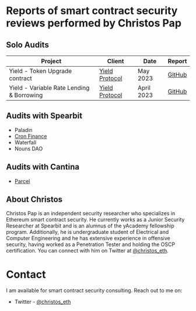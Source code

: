 # Reports of smart contract security reviews performed by Christos Pap

## Solo Audits
| Project                       | Client                                       | Date          | Report                                                                                                                                   |
| ----------------------------- | -------------------------------------------- | ------------- | ---------------------------------------------------------------------------------------------------------------------------------------- |
| Yield - Token Upgrade contract            | [Yield Protocol](https://yieldprotocol.com/) | May 2023   | [GitHub](https://github.com/christos-eth/audits/blob/main/reports/solo/Yield-TokenUpgrade-security-review.md)
| Yield - Variable Rate Lending & Borrowing | [Yield Protocol](https://yieldprotocol.com/) | April 2023 | [GitHub](https://github.com/christos-eth/audits/blob/main/reports/solo/Yield-VR-Solo-Security-Review.md)



## Audits with Spearbit
- Paladin
- [Cron Finance](https://github.com/spearbit/portfolio/blob/master/pdfs/CronFinance-Spearbit-Security-Review.pdf)	
- Waterfall
- Nouns DAO

## Audits with Cantina
- [Parcel](https://cantina.xyz/portfolio/cantina_parcel_feb2023.pdf)

## About Christos
Christos Pap is an independent security researcher who specializes in Ethereum smart contract security. He currently works as a Junior Security Researcher at Spearbit and is an alumnus of the yAcademy fellowship program. Additionally, he is undergraduate student of Electrical and Computer Engineering and he has extensive experience in offensive security, having worked as a Penetration Tester and holding the OSCP certification. You can connect with him on Twitter at [@christos_eth](https://twitter.com/christos_eth).

# Contact
I am available for smart contract security consulting. Reach out to me on:
- Twitter - [@christos_eth](https://twitter.com/christos_eth)
